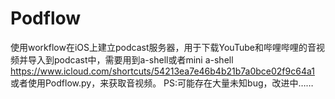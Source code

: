 # Podflow
使用workflow在iOS上建立podcast服务器，用于下载YouTube和哔哩哔哩的音视频并导入到podcast中，需要用到a-shell或者mini a-shell
   https://www.icloud.com/shortcuts/54213ea7e46b4b21b7a0bce02f9c64a1
或者使用Podflow.py，来获取音视频。
PS:可能存在大量未知bug，改进中……
